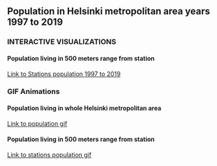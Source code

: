 ## Population in Helsinki metropolitan area years 1997 to 2019


### INTERACTIVE VISUALIZATIONS

#### Population living in 500 meters range from station
[Link to Stations population 1997 to 2019](https://saukkoriipi.github.io/StationsPopulation/StationsPopulation.html)


### GIF Animations

#### Population living in whole Helsinki metropolitan area
[Link to population gif](https://saukkoriipi.github.io/StationsPopulation/Population.gif)

#### Population living in 500 meters range from station
[Link to stations population gif](https://saukkoriipi.github.io/StationsPopulation/StationsPopulation.gif)